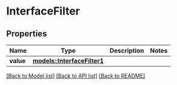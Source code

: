 # InterfaceFilter

## Properties

Name | Type | Description | Notes
------------ | ------------- | ------------- | -------------
**value** | [**models::InterfaceFilter1**](InterfaceFilter1.md) |  | 

[[Back to Model list]](../README.md#documentation-for-models) [[Back to API list]](../README.md#documentation-for-api-endpoints) [[Back to README]](../README.md)


